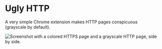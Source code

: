 # Ugly HTTP

A very simple Chrome extension makes HTTP pages conspicuous (grayscale by default).

![Screenshot with a colored HTTPS page and a grayscale HTTP page, side by side.](screenshot.jpeg)
